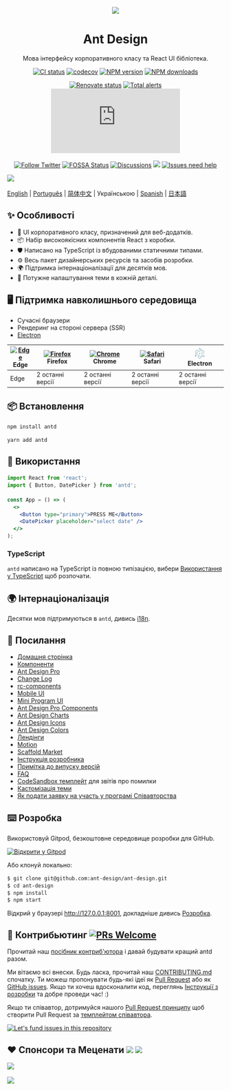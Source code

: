 <p align="center">
  <a href="https://ant.design">
    <img width="200" src="https://gw.alipayobjects.com/zos/rmsportal/KDpgvguMpGfqaHPjicRK.svg">
  </a>
</p>

<h1 align="center">Ant Design</h1>

<div align="center">

Мова інтерфейсу корпоративного класу та React UI бібліотека.

[![CI status][github-action-image]][github-action-url] [![codecov][codecov-image]][codecov-url] [![NPM version][npm-image]][npm-url] [![NPM downloads][download-image]][download-url]

[![Renovate status][renovate-image]][renovate-dashboard-url] [![Total alerts][lgtm-image]][lgtm-url] [![][bundlesize-js-image]][unpkg-js-url]

[![Follow Twitter][twitter-image]][twitter-url] [![FOSSA Status][fossa-image]][fossa-url] [![Discussions][discussions-image]][discussions-url] [![][issues-helper-image]][issues-helper-url] [![Issues need help][help-wanted-image]][help-wanted-url]

[npm-image]: http://img.shields.io/npm/v/antd.svg?style=flat-square
[npm-url]: http://npmjs.org/package/antd
[github-action-image]: https://github.com/ant-design/ant-design/workflows/%E2%9C%85%20test/badge.svg
[github-action-url]: https://github.com/ant-design/ant-design/actions?query=workflow%3A%22%E2%9C%85+test%22
[codecov-image]: https://img.shields.io/codecov/c/github/ant-design/ant-design/master.svg?style=flat-square
[codecov-url]: https://codecov.io/gh/ant-design/ant-design/branch/master
[download-image]: https://img.shields.io/npm/dm/antd.svg?style=flat-square
[download-url]: https://npmjs.org/package/antd
[lgtm-image]: https://flat.badgen.net/lgtm/alerts/g/ant-design/ant-design
[lgtm-url]: https://lgtm.com/projects/g/ant-design/ant-design/alerts/
[fossa-image]: https://app.fossa.io/api/projects/git%2Bgithub.com%2Fant-design%2Fant-design.svg?type=shield
[fossa-url]: https://app.fossa.io/projects/git%2Bgithub.com%2Fant-design%2Fant-design?ref=badge_shield
[help-wanted-image]: https://flat.badgen.net/github/label-issues/ant-design/ant-design/help%20wanted/open
[help-wanted-url]: https://github.com/ant-design/ant-design/issues?q=is%3Aopen+is%3Aissue+label%3A%22help+wanted%22
[twitter-image]: https://img.shields.io/twitter/follow/AntDesignUI.svg?label=Ant%20Design&style=social
[twitter-url]: https://twitter.com/AntDesignUI
[discussions-image]: https://img.shields.io/badge/discussions-on%20github-blue?style=flat-square
[discussions-url]: https://github.com/ant-design/ant-design/discussions
[bundlesize-js-image]: https://img.badgesize.io/https:/unpkg.com/antd/dist/antd.min.js?label=antd.min.js&compression=gzip&style=flat-square
[unpkg-js-url]: https://unpkg.com/browse/antd/dist/antd.min.js
[issues-helper-image]: https://img.shields.io/badge/using-issues--helper-orange?style=flat-square
[issues-helper-url]: https://github.com/actions-cool/issues-helper
[renovate-image]: https://img.shields.io/badge/renovate-enabled-brightgreen.svg?style=flat-square
[renovate-dashboard-url]: https://github.com/ant-design/ant-design/issues/32498

</div>

[![](https://gw.alipayobjects.com/mdn/rms_08e378/afts/img/A*Yl83RJhUE7kAAAAAAAAAAABkARQnAQ)](https://ant.design)

[English](./README.md) | [Português](./README-pt_BR.md) | [简体中文](./README-zh_CN.md) | Українською | [Spanish](./README-sp_MX.md) | [日本語](./README-ja_JP.md)

## ✨ Особливості

- 🌈 UI корпоративного класу, призначений для веб-додатків.
- 📦 Набір високоякісних компонентів React з коробки.
- 🛡 Написано на TypeScript із вбудованими статичними типами.
- ⚙️ Весь пакет дизайнерських ресурсів та засобів розробки.
- 🌍 Підтримка інтернаціоналізації для десятків мов.
- 🎨 Потужне налаштування теми в кожній деталі.

## 🖥 Підтримка навколишнього середовища

- Сучасні браузери
- Рендеринг на стороні сервера (SSR)
- [Electron](https://www.electronjs.org/)

| [<img src="https://raw.githubusercontent.com/alrra/browser-logos/master/src/edge/edge_48x48.png" alt="Edge" width="24px" height="24px" />](http://godban.github.io/browsers-support-badges/)<br>Edge | [<img src="https://raw.githubusercontent.com/alrra/browser-logos/master/src/firefox/firefox_48x48.png" alt="Firefox" width="24px" height="24px" />](http://godban.github.io/browsers-support-badges/)<br>Firefox | [<img src="https://raw.githubusercontent.com/alrra/browser-logos/master/src/chrome/chrome_48x48.png" alt="Chrome" width="24px" height="24px" />](http://godban.github.io/browsers-support-badges/)<br>Chrome | [<img src="https://raw.githubusercontent.com/alrra/browser-logos/master/src/safari/safari_48x48.png" alt="Safari" width="24px" height="24px" />](http://godban.github.io/browsers-support-badges/)<br>Safari | [<img src="https://raw.githubusercontent.com/alrra/browser-logos/master/src/electron/electron_48x48.png" alt="Electron" width="24px" height="24px" />](http://godban.github.io/browsers-support-badges/)<br>Electron |
| --- | --- | --- | --- | --- |
| Edge | 2 останні версії | 2 останні версії | 2 останні версії | 2 останні версії |

## 📦 Встановлення

```bash
npm install antd
```

```bash
yarn add antd
```

## 🔨 Використання

```jsx
import React from 'react';
import { Button, DatePicker } from 'antd';

const App = () => (
  <>
    <Button type="primary">PRESS ME</Button>
    <DatePicker placeholder="select date" />
  </>
);
```

### TypeScript

`antd` написано на TypeScript із повною типізацією, вибери [Використання у TypeScript](https://ant.design/docs/react/use-in-typescript) щоб розпочати.

## 🌍 Інтернаціоналізація

Десятки мов підтримуються в `antd`, дивись [i18n](https://ant.design/docs/react/i18n).

## 🔗 Посилання

- [Домашня сторінка](https://ant.design/)
- [Компоненти](https://ant.design/components/overview)
- [Ant Design Pro](http://pro.ant.design/)
- [Change Log](CHANGELOG.en-US.md)
- [rc-components](http://react-component.github.io/)
- [Mobile UI](http://mobile.ant.design)
- [Mini Program UI](http://mini.ant.design)
- [Ant Design Pro Components](https://procomponents.ant.design)
- [Ant Design Charts](https://charts.ant.design)
- [Ant Design Icons](https://github.com/ant-design/ant-design-icons)
- [Ant Design Colors](https://github.com/ant-design/ant-design-colors)
- [Лендінги](https://landing.ant.design)
- [Motion](https://motion.ant.design)
- [Scaffold Market](http://scaffold.ant.design)
- [Інструкція розробника](https://github.com/ant-design/ant-design/wiki/Development)
- [Примітка до випуску версій](https://github.com/ant-design/ant-design/wiki/%E8%BD%AE%E5%80%BC%E8%A7%84%E5%88%99%E5%92%8C%E7%89%88%E6%9C%AC%E5%8F%91%E5%B8%83%E6%B5%81%E7%A8%8B)
- [FAQ](https://ant.design/docs/react/faq)
- [CodeSandbox темплейт](https://u.ant.design/codesandbox-repro) для звітів про помилки
- [Кастомізація теми](https://ant.design/docs/react/customize-theme)
- [Як подати заявку на участь у програмі Співавторства](https://github.com/ant-design/ant-design/wiki/Collaborators#how-to-apply-for-being-a-collaborator)

## ⌨️ Розробка

Використовуй Gitpod, безкоштовне середовище розробки для GitHub.

[![Відкрити у Gitpod](https://gitpod.io/button/open-in-gitpod.svg)](https://gitpod.io/#https://github.com/ant-design/ant-design)

Або клонуй локально:

```bash
$ git clone git@github.com:ant-design/ant-design.git
$ cd ant-design
$ npm install
$ npm start
```

Відкрий у браузері http://127.0.0.1:8001, докладніше дивись [Розробка](https://github.com/ant-design/ant-design/wiki/Development).

## 🤝 Контрибьютинг [![PRs Welcome](https://img.shields.io/badge/PRs-welcome-brightgreen.svg?style=flat-square)](http://makeapullrequest.com)

Прочитай наш [посібник контриб'ютора](https://ant.design/docs/react/contributing) і давай будувати кращий antd разом.

Ми вітаємо всі внески. Будь ласка, прочитай наш [CONTRIBUTING.md](https://github.com/ant-design/ant-design/blob/master/.github/CONTRIBUTING.md) спочатку. Ти можеш пропонувати будь-які ідеї як [Pull Request](https://github.com/ant-design/ant-design/pulls) або як [GitHub issues](https://github.com/ant-design/ant-design/issues). Якщо ти хочеш вдосконалити код, переглянь [Інструкції з розробки](https://github.com/ant-design/ant-design/wiki/Development) та добре проведи час! :)

Якщо ти співавтор, дотримуйся нашого [Pull Request принципу](https://github.com/ant-design/ant-design/wiki/PR-principle) щоб створити Pull Request за [темплейтом співавтора](https://github.com/ant-design/ant-design/compare?expand=1&template=collaborator.md).

[![Let's fund issues in this repository](https://issuehunt.io/static/embed/issuehunt-button-v1.svg)](https://issuehunt.io/repos/34526884)

## ❤️ Спонсори та Меценати [![](https://opencollective.com/ant-design/tiers/sponsors/badge.svg?label=Sponsors&color=brightgreen)](https://opencollective.com/ant-design#support) [![](https://opencollective.com/ant-design/tiers/backers/badge.svg?label=Backers&color=brightgreen)](https://opencollective.com/ant-design#support)

[![](https://opencollective.com/ant-design/tiers/sponsors.svg?avatarHeight=36)](https://opencollective.com/ant-design#support)

[![](https://opencollective.com/ant-design/tiers/backers.svg?avatarHeight=36)](https://opencollective.com/ant-design#support)
